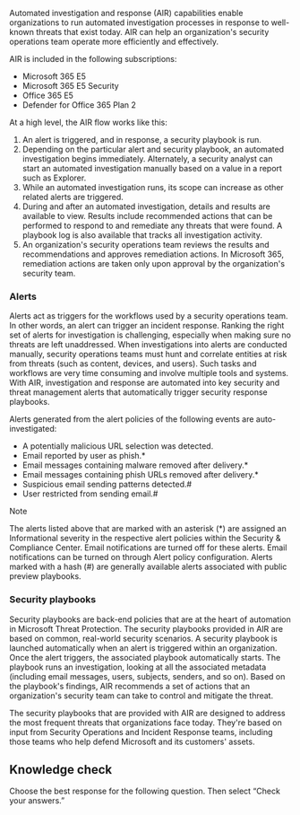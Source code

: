 Automated investigation and response (AIR) capabilities enable organizations to run automated investigation processes in response to well-known threats that exist today. AIR can help an organization's security operations team operate more efficiently and effectively.

AIR is included in the following subscriptions:

 -  Microsoft 365 E5
 -  Microsoft 365 E5 Security
 -  Office 365 E5
 -  Defender for Office 365 Plan 2

At a high level, the AIR flow works like this:

1.  An alert is triggered, and in response, a security playbook is run.
2.  Depending on the particular alert and security playbook, an automated investigation begins immediately. Alternately, a security analyst can start an automated investigation manually based on a value in a report such as Explorer.
3.  While an automated investigation runs, its scope can increase as other related alerts are triggered.
4.  During and after an automated investigation, details and results are available to view. Results include recommended actions that can be performed to respond to and remediate any threats that were found. A playbook log is also available that tracks all investigation activity.
5.  An organization's security operations team reviews the results and recommendations and approves remediation actions. In Microsoft 365, remediation actions are taken only upon approval by the organization's security team.

### Alerts

Alerts act as triggers for the workflows used by a security operations team. In other words, an alert can trigger an incident response. Ranking the right set of alerts for investigation is challenging, especially when making sure no threats are left unaddressed. When investigations into alerts are conducted manually, security operations teams must hunt and correlate entities at risk from threats (such as content, devices, and users). Such tasks and workflows are very time consuming and involve multiple tools and systems. With AIR, investigation and response are automated into key security and threat management alerts that automatically trigger security response playbooks.

Alerts generated from the alert policies of the following events are auto-investigated:

 -  A potentially malicious URL selection was detected.
 -  Email reported by user as phish.\*
 -  Email messages containing malware removed after delivery.\*
 -  Email messages containing phish URLs removed after delivery.\*
 -  Suspicious email sending patterns detected.\#
 -  User restricted from sending email.\#

> [!NOTE]
> The alerts listed above that are marked with an asterisk (\*) are assigned an Informational severity in the respective alert policies within the Security &amp; Compliance Center. Email notifications are turned off for these alerts. Email notifications can be turned on through Alert policy configuration. Alerts marked with a hash (\#) are generally available alerts associated with public preview playbooks.

### Security playbooks

Security playbooks are back-end policies that are at the heart of automation in Microsoft Threat Protection. The security playbooks provided in AIR are based on common, real-world security scenarios. A security playbook is launched automatically when an alert is triggered within an organization. Once the alert triggers, the associated playbook automatically starts. The playbook runs an investigation, looking at all the associated metadata (including email messages, users, subjects, senders, and so on). Based on the playbook's findings, AIR recommends a set of actions that an organization's security team can take to control and mitigate the threat.

The security playbooks that are provided with AIR are designed to address the most frequent threats that organizations face today. They're based on input from Security Operations and Incident Response teams, including those teams who help defend Microsoft and its customers' assets.

## Knowledge check

Choose the best response for the following question. Then select “Check your answers.”